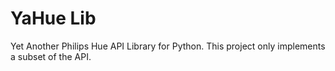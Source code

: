 # YaHue Lib

Yet Another Philips Hue API Library for Python. This project only implements a subset of the API.
